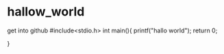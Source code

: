 # hallow_world
get into github
#include<stdio.h>
int main(){
    printf("hallo world");
    return 0;

}

